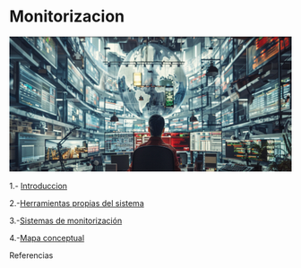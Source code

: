 # Monitorizacion

![imagenmonitorizacion](/img/moni.png)

1.- [Introduccion](introduccion.md)

2.-[Herramientas propias del sistema](herramientas.md)

3.-[Sistemas de monitorización](sistemas.md)

4.-[Mapa conceptual](mapa.md)


Referencias
